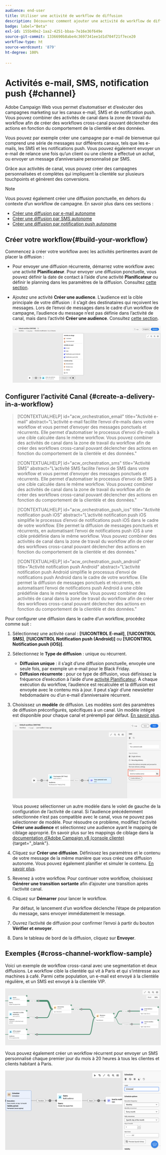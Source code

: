 ```yaml
---
audience: end-user
title: Utiliser une activité de workflow de diffusion
description: Découvrez comment ajouter une activité de workflow de diffusion (e-mail, notification push ou SMS).
badge: label="Beta"
exl-id: 155b40e2-1aa2-4251-bbaa-7e16e36f649e
source-git-commit: 1336690b8abe4c3697341ee1d1d704f21f7ece20
workflow-type: ht
source-wordcount: '879'
ht-degree: 100%

---
```


# Activités e-mail, SMS, notification push {#channel}

Adobe Campaign Web vous permet d’automatiser et d’exécuter des campagnes marketing sur les canaux e-mail, SMS et de notification push. Vous pouvez combiner des activités de canal dans la zone de travail du workflow afin de créer des workflows cross-canal pouvant déclencher des actions en fonction du comportement de la clientèle et des données.

Vous pouvez par exemple créer une campagne par e-mail de bienvenue qui comprend une série de messages sur différents canaux, tels que les e-mails, les SMS et les notifications push. Vous pouvez également envoyer un e-mail de relance une fois qu’un client ou une cliente a effectué un achat, ou envoyer un message d’anniversaire personnalisé par SMS.

Grâce aux activités de canal, vous pouvez créer des campagnes personnalisées et complètes qui impliquent la clientèle sur plusieurs touchpoints et génèrent des conversions.

>[!NOTE]
>
>Vous pouvez également créer une diffusion ponctuelle, en dehors du contexte d’un workflow de campagne. En savoir plus dans ces sections :
>* [Créer une diffusion par e-mail autonome](../../email/create-email.md)
>* [Créer une diffusion par SMS autonome](../../sms/create-sms.md)
>* [Créer une diffusion par notification push autonome](../../push/create-push.md)

## Créer votre workflow{#build-your-workflow}

Commencez à créer votre workflow avec les activités pertinentes avant de placer la diffusion :

* Pour envoyer une diffusion récurrente, démarrez votre workflow avec une activité **Planificateur**. Pour envoyer une diffusion ponctuelle, vous pouvez définir la date de contact à l’aide d’une activité **Planificateur** ou définir le planning dans les paramètres de la diffusion. Consultez [cette section](scheduler.md).

* Ajoutez une activité **Créer une audience**. L’audience est la cible principale de votre diffusion : il s’agit des destinataires qui reçoivent les messages. Lors de l’envoi de messages dans le cadre d’un workflow de campagne, l’audience du message n’est pas définie dans l’activité de canal, mais dans l’activité **Créer une audience**. Consultez [cette section](build-audience.md).

  ![](../../msg/assets/add-delivery-in-wf.png)

## Configurer l’activité Canal {#create-a-delivery-in-a-workflow}


>[!CONTEXTUALHELP]
>id="acw_orchestration_email"
>title="Activité e-mail"
>abstract="L’activité e-mail facilite l’envoi d’e-mails dans votre workflow et vous permet d’envoyer des messages ponctuels et récurrents. Elle permet d’automatiser le processus d’envoi d’e-mails à une cible calculée dans le même workflow. Vous pouvez combiner des activités de canal dans la zone de travail du workflow afin de créer des workflows cross-canal pouvant déclencher des actions en fonction du comportement de la clientèle et des données."


>[!CONTEXTUALHELP]
>id="acw_orchestration_sms"
>title="Activité SMS"
>abstract="L’activité SMS facilite l’envoi de SMS dans votre workflow et vous permet d’envoyer des messages ponctuels et récurrents. Elle permet d’automatiser le processus d’envoi de SMS à une cible calculée dans le même workflow. Vous pouvez combiner des activités de canal dans la zone de travail du workflow afin de créer des workflows cross-canal pouvant déclencher des actions en fonction du comportement de la clientèle et des données."


>[!CONTEXTUALHELP]
>id="acw_orchestration_push_ios"
>title="Activité notification push iOS"
>abstract="L’activité notification push iOS simplifie le processus d’envoi de notifications push iOS dans le cadre de votre workflow. Elle permet la diffusion de messages ponctuels et récurrents, en automatisant l’envoi de notifications push iOS à une cible prédéfinie dans le même workflow. Vous pouvez combiner des activités de canal dans la zone de travail du workflow afin de créer des workflows cross-canal pouvant déclencher des actions en fonction du comportement de la clientèle et des données."


>[!CONTEXTUALHELP]
>id="acw_orchestration_push_android"
>title="Activité notification push Android"
>abstract="L’activité notification push Android simplifie le processus d’envoi de notifications push Android dans le cadre de votre workflow. Elle permet la diffusion de messages ponctuels et récurrents, en automatisant l’envoi de notifications push Android à une cible prédéfinie dans le même workflow. Vous pouvez combiner des activités de canal dans la zone de travail du workflow afin de créer des workflows cross-canal pouvant déclencher des actions en fonction du comportement de la clientèle et des données."

Pour configurer une diffusion dans le cadre d’un workflow, procédez comme suit :

1. Sélectionnez une activité canal : **[!UICONTROL E-mail]**, **[!UICONTROL SMS]**, **[!UICONTROL Notification push (Android)]** ou **[!UICONTROL Notification push (iOS)]**.

1. Sélectionnez le **Type de diffusion** : unique ou récurrent.

   * **Diffusion unique** : il s’agit d’une diffusion ponctuelle, envoyée une seule fois, par exemple un e-mail pour le Black Friday.
   * **Diffusion récurrente** : pour ce type de diffusion, vous définissez la fréquence d’exécution à l’aide d’une [activité Planificateur](scheduler.md). À chaque exécution du workflow, l’audience est recalculée et la diffusion est envoyée avec le contenu mis à jour. Il peut s’agir d’une newsletter hebdomadaire ou d’un e-mail d’anniversaire récurrent.

1. Choisissez un **modèle** de diffusion. Les modèles sont des paramètres de diffusion préconfigurés, spécifiques à un canal. Un modèle intégré est disponible pour chaque canal et prérempli par défaut. [En savoir plus](../../msg/delivery-template.md).

   ![](../assets/delivery-activity-in-wf.png)

   Vous pouvez sélectionner un autre modèle dans le volet de gauche de la configuration de l’activité de canal. Si l’audience précédemment sélectionnée n’est pas compatible avec le canal, vous ne pouvez pas sélectionner de modèle. Pour résoudre ce problème, modifiez l’activité **Créer une audience** et sélectionnez une audience ayant le mapping de ciblage approprié. En savoir plus sur les mappings de ciblage dans la [documentation d’Adobe Campaign v8 (console cliente)](https://experienceleague.adobe.com/docs/campaign/campaign-v8/audience/add-profiles/target-mappings.html?lang=fr){target="_blank"}.

1. Cliquez sur **Créer une diffusion**. Définissez les paramètres et le contenu de votre message de la même manière que vous créez une diffusion autonome. Vous pouvez également planifier et simuler le contenu. [En savoir plus](../../msg/gs-messages.md).

1. Revenez à votre workflow. Pour continuer votre workflow, choisissez **Générer une transition sortante** afin d’ajouter une transition après l’activité canal.

1. Cliquez sur **Démarrer** pour lancer le workflow.

   Par défaut, le lancement d’un workflow déclenche l’étape de préparation du message, sans envoyer immédiatement le message.

1. Ouvrez l’activité de diffusion pour confirmer l’envoi à partir du bouton **Vérifier et envoyer**.

1. Dans le tableau de bord de la diffusion, cliquez sur **Envoyer**.

## Exemples {#cross-channel-workflow-sample}

Voici un exemple de workflow cross-canal avec une segmentation et deux diffusions. Le workflow cible la clientèle qui vit à Paris et qui s’intéresse aux machines à café. Parmi cette population, un e-mail est envoyé à la clientèle régulière, et un SMS est envoyé à la clientèle VIP.

![](../assets/workflow-channel-example.png)

<!--
description, which use case you can perform (common other activities that you can link before of after the activity)

how to add and configure the activity

example of a configured activity within a workflow
The Email delivery activity allows you to configure the sending an email in a workflow. 

-->

Vous pouvez également créer un workflow récurrent pour envoyer un SMS personnalisé chaque premier jour du mois à 20 heures à tous les clientes et clients habitant à Paris.

![](../assets/workflow-channel-example2.png)

<!-- Scheduled emails available?

This can be a single send email and sent just once, or it can be a recurring email.
* Single send emails are standard emails, sent once.
* Recurring emails allow you to send the same email multiple times to different targets over a defined period. You can aggregate the deliveries per period in order to get reports that correspond to your needs.

When linked to a scheduler, you can define recurring emails.
Email recipients are defined upstream of the activity in the same workflow, via an Audience targeting activity.

-->


<!--The message preparation is triggered according to the workflow execution parameters. From the message dashboard, you can select whether to request or not a manual confirmation to send the message (required by default). You can start the workflow manually or place a scheduler activity in the workflow to automate execution.-->
